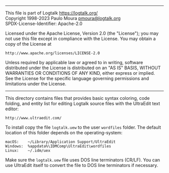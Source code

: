 ________________________________________________________________________

This file is part of Logtalk <https://logtalk.org/>  
Copyright 1998-2023 Paulo Moura <pmoura@logtalk.org>  
SPDX-License-Identifier: Apache-2.0

Licensed under the Apache License, Version 2.0 (the "License");
you may not use this file except in compliance with the License.
You may obtain a copy of the License at

    http://www.apache.org/licenses/LICENSE-2.0

Unless required by applicable law or agreed to in writing, software
distributed under the License is distributed on an "AS IS" BASIS,
WITHOUT WARRANTIES OR CONDITIONS OF ANY KIND, either express or implied.
See the License for the specific language governing permissions and
limitations under the License.
________________________________________________________________________


This directory contains files that provides basic syntax coloring,
code folding, and entity list for editing Logtalk source files with
the UltraEdit text editor:

	http://www.ultraedit.com/

To install copy the file `logtalk.uew` to the user `wordfiles` folder.
The default location of this folder depends on the operating-system:

	macOS:    ~/Library/Application Support/UltraEdit
	Windows:  %appdata%\IDMComp\UltraEdit\wordfiles
	Linux:    ~/.idm/uex

Make sure the `logtalk.uew` file uses DOS line terminators (CR/LF). You
can use UltraEdit itself to convert the file to DOS line terminators if
necessary.
